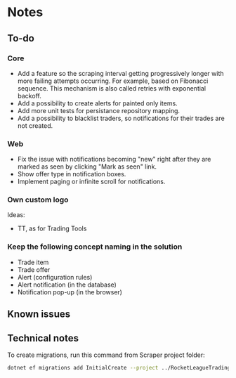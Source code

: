 # Notes

## To-do

### Core

- Add a feature so the scraping interval getting progressively longer with more failing attempts occurring. For example, based on Fibonacci sequence. This mechanism is also called retries with exponential backoff.
- Add a possibility to create alerts for painted only items.
- Add more unit tests for persistance repository mapping.
- Add a possibility to blacklist traders, so notifications for their trades are not created.

### Web

- Fix the issue with notifications becoming "new" right after they are marked as seen by clicking "Mark as seen" link.
- Show offer type in notification boxes.
- Implement paging or infinite scroll for notifications.

### Own custom logo

Ideas:

- TT, as for Trading Tools

### Keep the following concept naming in the solution
  
- Trade item
- Trade offer
- Alert (configuration rules)
- Alert notification (in the database)
- Notification pop-up (in the browser)

## Known issues

## Technical notes

To create migrations, run this command from Scraper project folder:

```bash
dotnet ef migrations add InitialCreate --project ../RocketLeagueTradingTools.Infrastructure --output-dir "Persistence/Migrations"
```
